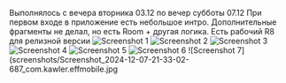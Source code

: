 Выполнялось с вечера вторника 03.12 по вечер субботы 07.12
При первом входе в приложение есть небольшое интро.
Дополнительные фрагменты не делал, но есть Room + другая логика.
Есть рабочий R8 для релизной версии
![Screenshot 1](screenshots/Screenshot_2024-12-07-20-59-33-486_com.miui.securitycenter.jpg)
![Screenshot 2](screenshots/Screenshot_2024-12-07-20-59-39-220_com.kawler.effmobile.jpg)
![Screenshot 3](screenshots/Screenshot_2024-12-07-21-00-27-527_com.kawler.effmobile.jpg)
![Screenshot 4](screenshots/Screenshot_2024-12-07-21-00-32-607_com.kawler.effmobile.jpg)
![Screenshot 5](screenshots/Screenshot_2024-12-07-21-32-41-793_com.kawler.effmobile.jpg)
![Screenshot 6](screenshots/Screenshot_2024-12-07-21-32-56-583_com.kawler.effmobile.jpg)
![Screenshot 7](screenshots/Screenshot_2024-12-07-21-33-02-687_com.kawler.effmobile.jpg
